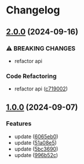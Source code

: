 # Changelog

## [2.0.0](https://github.com/joshuaavalon/mdhs/compare/core-v1.0.0...core-v2.0.0) (2024-09-16)


### ⚠ BREAKING CHANGES

* refactor api

### Code Refactoring

* refactor api ([c719002](https://github.com/joshuaavalon/mdhs/commit/c719002c757848618de772dc71cc26d11b49c437))

## [1.0.0](https://github.com/joshuaavalon/mdhs/compare/core-v1.0.0...core-v1.0.0) (2024-09-07)


### Features

* update ([6065eb0](https://github.com/joshuaavalon/mdhs/commit/6065eb061cddf0c761812d958bb15d8d518f91b7))
* update ([51a08e5](https://github.com/joshuaavalon/mdhs/commit/51a08e5478fe85f9fa148d5fe77470d6b8a78afe))
* update ([5bc3690](https://github.com/joshuaavalon/mdhs/commit/5bc36909b5e6de716f2f7ca1e94f66da08e5b009))
* update ([996b52c](https://github.com/joshuaavalon/mdhs/commit/996b52cc7abc0bd290031bef5c10a4c7b862158d))
